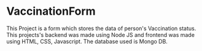 # VaccinationForm
This Project is a form which stores the data of person's Vaccination status. 
This projects's backend was made using Node JS and frontend was made using HTML, CSS, Javascript. 
The database used is Mongo DB.
